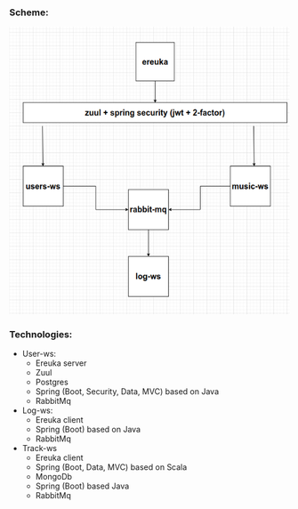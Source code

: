 ### Scheme:

![image](https://github.com/haxul/music-player-service/blob/master/draw.png)

### Technologies:

* User-ws:
    * Ereuka server
    * Zuul
    * Postgres
    * Spring (Boot, Security, Data, MVC) based on Java
    * RabbitMq
* Log-ws:
    * Ereuka client
    * Spring (Boot) based on Java
    * RabbitMq
* Track-ws
    * Ereuka client
    * Spring (Boot, Data, MVC) based on Scala
    * MongoDb
    * Spring (Boot) based Java
    * RabbitMq
